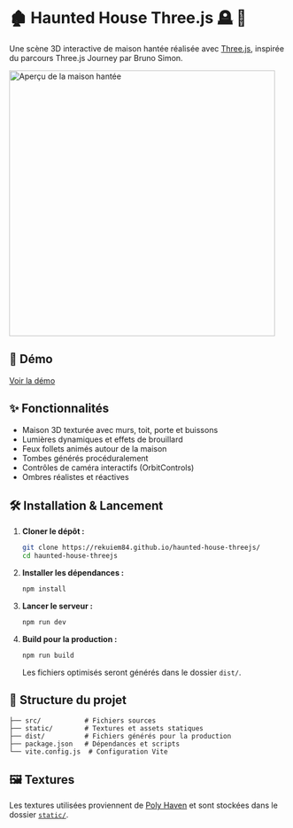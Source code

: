 # 🏚️ Haunted House Three.js 🪦 👻

Une scène 3D interactive de maison hantée réalisée avec [Three.js](https://threejs.org/), inspirée du parcours Three.js Journey par Bruno Simon.

<img src="./docs/scene.png" alt="Aperçu de la maison hantée" width="480"/>

## 🚀 Démo

[Voir la démo](https://rekuiem84.github.io/haunted-house-threejs/)

## ✨ Fonctionnalités

- Maison 3D texturée avec murs, toit, porte et buissons
- Lumières dynamiques et effets de brouillard
- Feux follets animés autour de la maison
- Tombes générés procéduralement
- Contrôles de caméra interactifs (OrbitControls)
- Ombres réalistes et réactives

## 🛠️ Installation & Lancement

1. **Cloner le dépôt :**

   ```bash
   git clone https://rekuiem84.github.io/haunted-house-threejs/
   cd haunted-house-threejs
   ```

2. **Installer les dépendances :**

   ```bash
   npm install
   ```

3. **Lancer le serveur :**

   ```bash
   npm run dev
   ```

4. **Build pour la production :**
   ```bash
   npm run build
   ```
   Les fichiers optimisés seront générés dans le dossier `dist/`.

## 📁 Structure du projet

```
├── src/           # Fichiers sources
├── static/        # Textures et assets statiques
├── dist/          # Fichiers générés pour la production
├── package.json   # Dépendances et scripts
└── vite.config.js  # Configuration Vite
```

## 🖼️ Textures

Les textures utilisées proviennent de [Poly Haven](https://polyhaven.com/) et sont stockées dans le dossier [`static/`](static/).
